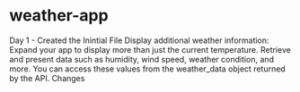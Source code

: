 # weather-app

Day 1 - Created the Inintial File 
Display additional weather information: Expand your app to display more than just the current temperature. Retrieve and present data such as humidity, wind speed, weather condition, and more. You can access these values from the weather_data object returned by the API.
Changes